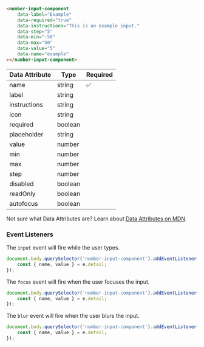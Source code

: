 ```html
<number-input-component
    data-label="Example"
    data-required="true"
    data-instructions="This is an example input."
    data-step="5"
    data-min="-50"
    data-max="50"
    data-value="5"
    data-name="example"
></number-input-component>
```

| Data Attribute | Type | Required |
| -------------- | ---- | -------- |
| name | string | ✅ |
| label | string | |
| instructions | string | |
| icon | string | |
| required | boolean | |
| placeholder | string | |
| value | number | |
| min | number | |
| max | number | |
| step | number | |
| disabled | boolean | |
| readOnly | boolean | |
| autofocus | boolean | |

Not sure what Data Attributes are? Learn about [Data Attributes on MDN](https://developer.mozilla.org/en-US/docs/Web/HTML/Global_attributes/data-*).

### Event Listeners

The `input` event will fire while the user types.

```typescript
document.body.querySelector('number-input-component').addEventListener('input', (e) => {
    const { name, value } = e.detail;
});
```

The `focus` event will fire when the user focuses the input.

```typescript
document.body.querySelector('number-input-component').addEventListener('focus', (e) => {
    const { name, value } = e.detail;
});
```

The `blur` event will fire when the user blurs the input.

```typescript
document.body.querySelector('number-input-component').addEventListener('blur', (e) => {
    const { name, value } = e.detail;
});
```
